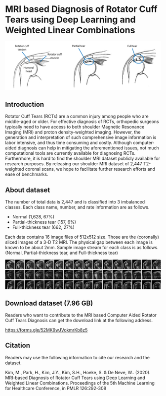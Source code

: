 # MRI based Diagnosis of Rotator Cuff Tears using Deep Learning and Weighted Linear Combinations

![RCT_description](images/RCT_description.png?raw=true "RCT_description")


## Introduction 

Rotator Cuff Tears (RCTs) are a common injury among people who are middle-aged or older. For effective diagnosis of RCTs, orthopedic surgeons typically need to have access to both shoulder Magnetic Resonance Imaging (MRI) and proton density-weighted imaging. However, the generation and interpretation of such comprehensive image information is labor intensive, and thus time consuming and costly. Although computer-aided diagnosis can help in mitigating the aforementioned issues, not much computational tools are currently available for diagnosing RCTs. Furthermore, it is hard to find the shoulder MRI dataset publicly available for research purposes. By releasing our shoulder MRI dataset of 2,447 T2-weighted coronal scans, we hope to facilitate further research efforts and ease of benchmarks.


## About dataset

The number of total data is 2,447 and is classified into 3 imbalanced classes. Each class name, number, and rate information are as follows.

<ul>
  <li>Normal (1,628, 67%)</li>
  <li>Partial-thickness tear (157, 6%)</li>
  <li>Full-thickness tear (662, 27%)</li>
</ul>


Each data contains 16 image files of 512x512 size. Those are the (coronally) sliced images of a 3-D T2 MRI. The physical gap between each image is known to be about 2mm. Sample image stream for each class is as follows. (Normal, Partial-thickness tear, and Full-thickness tear)

![RCT_description](images/normal.png?raw=true "RCT_description")
![RCT_description](images/partial.png?raw=true "RCT_description")
![RCT_description](images/full.png?raw=true "RCT_description")



## Download dataset (7.96 GB)

Readers who want to contribute to the MRI based Computer Aided Rotator Cuff Tears Diagnosis can get the download link at the following address.

https://forms.gle/52MK9wJVokmrKb8z5



## Citation 

Readers may use the following information to cite our research and the dataset.

Kim, M., Park, H., Kim, J.Y., Kim, S.H., Hoeke, S. & De Neve, W.. (2020). MRI-based Diagnosis of Rotator Cuff Tears using Deep Learning and Weighted Linear Combinations. Proceedings of the 5th Machine Learning for Healthcare Conference, in PMLR 126:292-308
